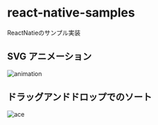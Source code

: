 # react-native-samples

ReactNatieのサンプル実装

## SVG アニメーション
![animation](https://user-images.githubusercontent.com/1549408/106835569-e40ea200-66da-11eb-870a-f7776b67315d.gif)



## ドラッグアンドドロップでのソート

![ace](https://user-images.githubusercontent.com/1549408/106835485-c5a8a680-66da-11eb-8902-f829552e9fb0.gif)
